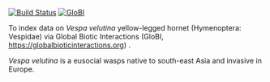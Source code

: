 [![Build Status](https://travis-ci.org/qgroom/Vespa-velutina.svg)](https://travis-ci.org/qgroom/Vespa-velutina) [![GloBI](http://api.globalbioticinteractions.org/interaction.svg?accordingTo=globi:qgroom/Vespa-velutina)](http://globalbioticinteractions.org/?accordingTo=globi:qgroom/Vespa-velutina) 

To index data on _Vespa velutina_ yellow-legged hornet (Hymenoptera: Vespidae) via Global Biotic Interactions (GloBI, https://globalbioticinteractions.org) .

_Vespa velutina_ is a eusocial wasps native to south-east Asia and invasive in Europe.
